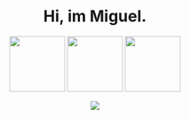 <div align='center'>

# Hi, im Miguel. 
 
 <img src="https://i.postimg.cc/MKvjHnN5/Download-Python-icon-transparent-background.jpg" height = 100px;/> <img src="https://cdn.jsdelivr.net/gh/devicons/devicon/icons/vscode/vscode-original-wordmark.svg" height = 100px;/> 
            <img src="https://cdn.jsdelivr.net/gh/devicons/devicon/icons/linux/linux-original.svg" height = 100px;/>
 
<a href = "mailto:t4miguelchave@gmail.com"><img src="https://img.shields.io/badge/Gmail-D14836?style=for-the-badge&logo=gmail&logoColor=white" target="_blank"></a>
